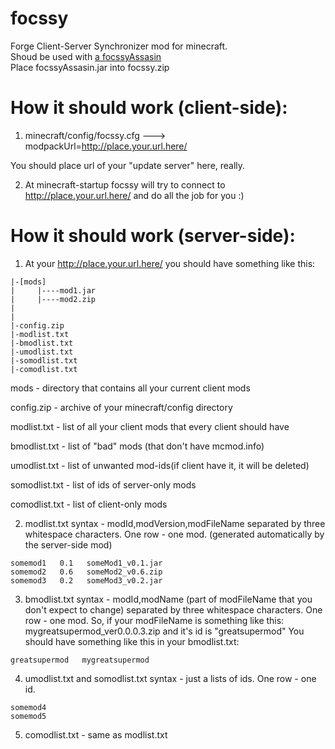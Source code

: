 focssy
======

Forge Client-Server Synchronizer mod for minecraft.</br>
Shoud be used with [a focssyAssasin](https://github.com/Noxilie/focssyAssasin)</br>
Place focssyAssasin.jar into focssy.zip

How it should work (client-side):
======
1) minecraft/config/focssy.cfg
---> modpackUrl=http://place.your.url.here/

You should place url of your "update server" here, really.

2) At minecraft-startup focssy will try to connect to http://place.your.url.here/ and do all the job for you :)


How it should work (server-side):
======
1) At your http://place.your.url.here/ you should have something like this:
```
|-[mods]
|     |----mod1.jar
|     |----mod2.zip
|
|
|-config.zip
|-modlist.txt
|-bmodlist.txt
|-umodlist.txt
|-somodlist.txt
|-comodlist.txt
```
mods - directory that contains all your current client mods

config.zip - archive of your minecraft/config directory

modlist.txt - list of all your client mods that every client should have

bmodlist.txt - list of "bad" mods (that don't have mcmod.info)

umodlist.txt - list of unwanted mod-ids(if client have it, it will be deleted)

somodlist.txt - list of ids of server-only mods

comodlist.txt - list of client-only mods

2) modlist.txt syntax - modId,modVersion,modFileName separated by three whitespace characters. One row - one mod.
(generated automatically by the server-side mod)
```
somemod1   0.1   someMod1_v0.1.jar
somemod2   0.6   someMod2_v0.6.zip
somemod3   0.2   someMod3_v0.2.jar
```

3) bmodlist.txt syntax - modId,modName (part of modFileName that you don't expect to change) separated by three whitespace characters. One row - one mod.
So, if your modFileName is something like this: mygreatsupermod_ver0.0.0.3.zip and it's id is "greatsupermod"
You should have something like this in your bmodlist.txt:
```
greatsupermod   mygreatsupermod
```
4) umodlist.txt and somodlist.txt syntax - just a lists of ids. One row - one id.
```
somemod4
somemod5
```
5) comodlist.txt - same as modlist.txt
